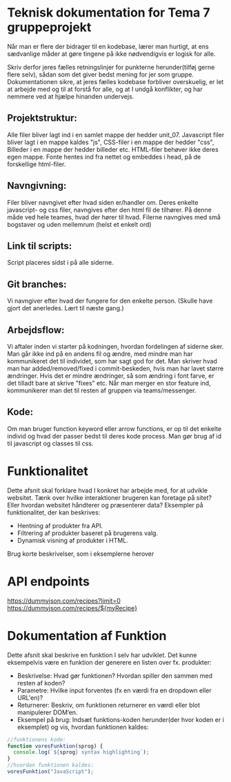 # Teknisk dokumentation for Tema 7 gruppeprojekt

Når man er flere der bidrager til en kodebase, lærer man hurtigt, at ens sædvanlige måder at gøre tingene på ikke nødvendigvis er logisk for alle.

Skriv derfor jeres fælles retningslinjer for punkterne herunder(tilføj gerne flere selv), sådan som det giver bedst mening for jer som gruppe. Dokumentationen sikre, at jeres fælles kodebase forbliver overskuelig, er let at arbejde med og til at forstå for alle, og at I undgå konflikter, og har nemmere ved at hjælpe hinanden undervejs.

## Projektstruktur:

Alle filer bliver lagt ind i en samlet mappe der hedder unit_07.
Javascript filer bliver lagt i en mappe kaldes "js", CSS-filer i en mappe der hedder "css", Billeder i en mappe der hedder billeder etc.
HTML-filer behøver ikke deres egen mappe.
Fonte hentes ind fra nettet og embeddes i head, på de forskellige html-filer.

## Navngivning:

Filer bliver navngivet efter hvad siden er/handler om. Deres enkelte javascript- og css filer, navngives efter den html fil de tilhører. På denne måde ved hele teames, hvad der hører til hvad.
Filerne navngives med små bogstaver og uden mellemrum (helst et enkelt ord)

## Link til scripts:

Script placeres sidst i <body> på alle siderne.

## Git branches:

Vi navngiver efter hvad der fungere for den enkelte person. (Skulle have gjort det anerledes. Lært til næste gang.)

## Arbejdsflow:

Vi aftaler inden vi starter på kodningen, hvordan fordelingen af siderne sker. Man går ikke ind på en andens fil og ændre, med mindre man har kommunikeret det til individet, som har sagt god for det. Man skriver hvad man har added/removed/fixed i commit-beskeden, hvis man har lavet større ændringer. Hvis det er mindre ændringer, så som ændring i font farve, er det tilladt bare at skrive "fixes" etc.
Når man merger en stor feature ind, kommunikerer man det til resten af gruppen via teams/messenger.

## Kode:

Om man bruger function keyword eller arrow functions, er op til det enkelte individ og hvad der passer bedst til deres kode process.
Man gør brug af id til javascript og classes til css.

# Funktionalitet

Dette afsnit skal forklare hvad I konkret har arbejde med, for at udvikle websitet. Tænk over hvilke interaktioner brugeren kan foretage på sitet? Eller hvordan websitet håndterer og præsenterer data? Eksempler på funktionalitet, der kan beskrives:

- Hentning af produkter fra API.
- Filtrering af produkter baseret på brugerens valg.
- Dynamisk visning af produkter i HTML.

Brug korte beskrivelser, som i eksemplerne herover

# API endpoints

https://dummyjson.com/recipes?limit=0
https://dummyjson.com/recipes/${myRecipe}

# Dokumentation af Funktion

Dette afsnit skal beskrive en funktion I selv har udviklet. Det kunne eksempelvis være en funktion der generere en listen over fx. produkter:

- Beskrivelse: Hvad gør funktionen? Hvordan spiller den sammen med resten af koden?
- Parametre: Hvilke input forventes (fx en værdi fra en dropdown eller URL'en)?
- Returnerer: Beskriv, om funktionen returnerer en værdi eller blot manipulerer DOM’en.
- Eksempel på brug: Indsæt funktions-koden herunder(der hvor koden er i eksemplet) og vis, hvordan funktionen kaldes:

```javascript
//funktionens kode:
function voresFunktion(sprog) {
  console.log(`${sprog} syntax highlighting`);
}
//hvordan funktionen kaldes:
voresFunktion("JavaScript");
```
